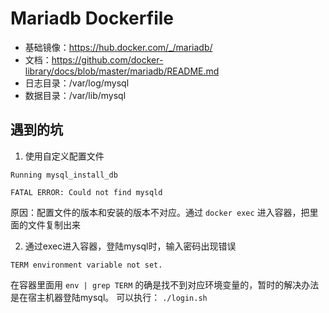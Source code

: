 # Mariadb Dockerfile

- 基础镜像：https://hub.docker.com/_/mariadb/
- 文档：https://github.com/docker-library/docs/blob/master/mariadb/README.md 
- 日志目录：/var/log/mysql
- 数据目录：/var/lib/mysql

## 遇到的坑

1. 使用自定义配置文件

```
Running mysql_install_db

FATAL ERROR: Could not find mysqld
```

原因：配置文件的版本和安装的版本不对应。通过 `docker exec` 进入容器，把里面的文件复制出来

2. 通过exec进入容器，登陆mysql时，输入密码出现错误

```
TERM environment variable not set.
```

在容器里面用 `env | grep TERM` 的确是找不到对应环境变量的，暂时的解决办法是在宿主机器登陆mysql。 可以执行： `./login.sh`
